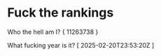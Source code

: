 # Fuck the rankings

Who the hell am I?
{ 11263738 }

What fucking year is it?
[ 2025-02-20T23:53:20Z ]
